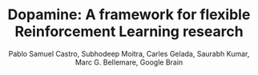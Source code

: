 ---
paperId: 44
author: Pablo Samuel Castro, Subhodeep Moitra, Carles Gelada, Saurabh Kumar, Marc G. Bellemare, Google Brain
publicationauthor: Castro, P. S. et al.
title: "Dopamine: A framework for flexible Reinforcement Learning research"
pitch: https://youtu.be/a05SNdoW8_8?list=PLldrX-tcWesPs3UXagQ38Dx7POaxGvcNV&t=4107
pdf: Oral_Pablo_Castro.pdf
slide: Slide_Pablo_Castro.pdf
poster: --
alt: --
type: Oral & Poster
topic: Machine Learning Methods
link: https://research.latinxinai.org/papers/neurips/2018/pdf/Oral_Pablo_Castro.pdf
conference: neurips
year: 2018
tags: neurips-2018-op
location: Montreal, Canada
---